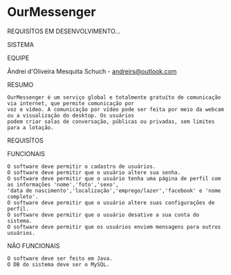 OurMessenger
============

REQUISÍTOS EM DESENVOLVIMENTO...

SISTEMA

    

EQUIPE

  Ândrei d'Oliveira Mesquita Schuch - andreirs@outlook.com

RESUMO

    OurMessenger é um serviço global e totalmente gratuíto de comunicação via internet, que permite comunicação por 
    voz e vídeo. A comunicação por vídeo pode ser feita por meio da webcam ou a visualização do desktop. Os usuários 
    podem criar salas de conversação, públicas ou privadas, sem limites para a lotação.

REQUISÍTOS

  FUNCIONAIS

    O software deve permitir o cadastro de usuários.
    O software deve permitir que o usuário altere sua senha.
    O software deve permitir que o usuário tenha uma página de perfil com as informações 'nome','foto','sexo',
    'data de nascimento','localização','emprego/lazer','facebook' e 'nome completo'.
    O software deve permitir que o usuário altere suas configurações de perfil.
    O software deve permitir que o usuário desative a sua conta do sistema.
    O software deve permitir que os usuários enviem mensagens para outros usuários.
    

  NÃO FUNCIONAIS

    O software deve ser feito em Java.
    O DB do sistema deve ser o MySQL.
